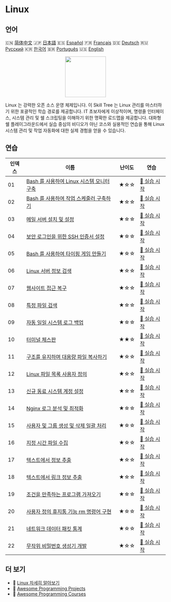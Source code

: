 # Linux

## 언어

🇨🇳 [简体中文](README_zh.md) 🇯🇵 [日本語](README_ja.md) 🇪🇸 [Español](README_es.md) 🇫🇷 [Français](README_fr.md) 🇩🇪 [Deutsch](README_de.md) 🇷🇺 [Русский](README_ru.md) 🇰🇷 [한국어](README_ko.md) 🇧🇷 [Português](README_pt.md) 🇺🇸 [English](README.md) 

<div align="center">
<img width="128px" src="https://file.labex.io/path/k5LXo5b82pJm.png">
</div>

Linux 는 강력한 오픈 소스 운영 체제입니다. 이 Skill Tree 는 Linux 관리를 마스터하기 위한 포괄적인 학습 경로를 제공합니다. IT 초보자에게 이상적이며, 명령줄 인터페이스, 시스템 관리 및 쉘 스크립팅을 이해하기 위한 명확한 로드맵을 제공합니다. 대화형 쉘 플레이그라운드에서 실습 중심의 비디오가 아닌 코스와 실용적인 연습을 통해 Linux 시스템 관리 및 작업 자동화에 대한 실제 경험을 얻을 수 있습니다.

## 연습

|   인덱스 | 이름                                                                                                                        | 난이도   | 연습                                                                                               |
|----------|-----------------------------------------------------------------------------------------------------------------------------|----------|----------------------------------------------------------------------------------------------------|
|       01 | [Bash 를 사용하여 Linux 시스템 모니터 구축](https://labex.io/ko/courses/project-build-a-linux-system-monitor-using-bash)    | ★☆☆      | [🚀 실습 시작](https://labex.io/ko/courses/project-build-a-linux-system-monitor-using-bash)        |
|       02 | [Bash 를 사용하여 작업 스케줄러 구축하기](https://labex.io/ko/courses/project-build-a-task-scheduler-using-bash)            | ★☆☆      | [🚀 실습 시작](https://labex.io/ko/courses/project-build-a-task-scheduler-using-bash)              |
|       03 | [메일 서버 설치 및 설정](https://labex.io/ko/courses/project-installing-and-configuring-a-mail-server)                      | ★☆☆      | [🚀 실습 시작](https://labex.io/ko/courses/project-installing-and-configuring-a-mail-server)       |
|       04 | [보안 로그인을 위한 SSH 인증서 설정](https://labex.io/ko/courses/project-certificate-configuration)                         | ★☆☆      | [🚀 실습 시작](https://labex.io/ko/courses/project-certificate-configuration)                      |
|       05 | [Bash 를 사용하여 타이핑 게임 만들기](https://labex.io/ko/courses/project-creating-a-typing-game-using-bash)                | ★☆☆      | [🚀 실습 시작](https://labex.io/ko/courses/project-creating-a-typing-game-using-bash)              |
|       06 | [Linux 서버 정보 검색](https://labex.io/ko/courses/project-get-system-information)                                          | ★☆☆      | [🚀 실습 시작](https://labex.io/ko/courses/project-get-system-information)                         |
|       07 | [웹사이트 접근 복구](https://labex.io/ko/courses/project-restore-access-to-website)                                         | ★☆☆      | [🚀 실습 시작](https://labex.io/ko/courses/project-restore-access-to-website)                      |
|       08 | [특정 파일 검색](https://labex.io/ko/courses/project-searching-for-specific-files)                                          | ★☆☆      | [🚀 실습 시작](https://labex.io/ko/courses/project-searching-for-specific-files)                   |
|       09 | [자동 일일 시스템 로그 백업](https://labex.io/ko/courses/project-log-backup)                                                | ★☆☆      | [🚀 실습 시작](https://labex.io/ko/courses/project-log-backup)                                     |
|       10 | [터미널 체스판](https://labex.io/ko/courses/project-chess-board-in-terminal)                                                | ★★☆      | [🚀 실습 시작](https://labex.io/ko/courses/project-chess-board-in-terminal)                        |
|       11 | [구조를 유지하며 대용량 파일 복사하기](https://labex.io/ko/courses/project-copy-specified-files)                            | ★☆☆      | [🚀 실습 시작](https://labex.io/ko/courses/project-copy-specified-files)                           |
|       12 | [Linux 파일 목록 사용자 정의](https://labex.io/ko/courses/project-directory-size)                                           | ★☆☆      | [🚀 실습 시작](https://labex.io/ko/courses/project-directory-size)                                 |
|       13 | [신규 동료 시스템 계정 설정](https://labex.io/ko/courses/project-new-colleague-system-account-setup)                        | ★☆☆      | [🚀 실습 시작](https://labex.io/ko/courses/project-new-colleague-system-account-setup)             |
|       14 | [Nginx 로그 분석 및 최적화](https://labex.io/ko/courses/project-log-analysis)                                               | ★☆☆      | [🚀 실습 시작](https://labex.io/ko/courses/project-log-analysis)                                   |
|       15 | [사용자 및 그룹 생성 및 삭제 일괄 처리](https://labex.io/ko/courses/project-bulk-creation-and-deletion-of-users-and-groups) | ★☆☆      | [🚀 실습 시작](https://labex.io/ko/courses/project-bulk-creation-and-deletion-of-users-and-groups) |
|       16 | [지정 시간 파일 수집](https://labex.io/ko/courses/project-collect-files-from-specified-time)                                | ★☆☆      | [🚀 실습 시작](https://labex.io/ko/courses/project-collect-files-from-specified-time)              |
|       17 | [텍스트에서 정보 추출](https://labex.io/ko/courses/project-extracting-information-from-text)                                | ★☆☆      | [🚀 실습 시작](https://labex.io/ko/courses/project-extracting-information-from-text)               |
|       18 | [텍스트에서 링크 정보 추출](https://labex.io/ko/courses/project-extracting-link-information-from-text)                      | ★☆☆      | [🚀 실습 시작](https://labex.io/ko/courses/project-extracting-link-information-from-text)          |
|       19 | [조건을 만족하는 프로그램 가져오기](https://labex.io/ko/courses/project-get-program-that-satisfies-the-condition)           | ★☆☆      | [🚀 실습 시작](https://labex.io/ko/courses/project-get-program-that-satisfies-the-condition)       |
|       20 | [사용자 정의 휴지통 기능 rm 명령어 구현](https://labex.io/ko/courses/project-avoid-accidental-deletion)                     | ★☆☆      | [🚀 실습 시작](https://labex.io/ko/courses/project-avoid-accidental-deletion)                      |
|       21 | [네트워크 데이터 패킷 통계](https://labex.io/ko/courses/project-network-data-packet-statistics)                             | ★☆☆      | [🚀 실습 시작](https://labex.io/ko/courses/project-network-data-packet-statistics)                 |
|       22 | [무작위 비밀번호 생성기 개발](https://labex.io/ko/courses/project-password-generator)                                       | ★☆☆      | [🚀 실습 시작](https://labex.io/ko/courses/project-password-generator)                             |

## 더 보기

- 🔗 [Linux 자세히 알아보기](https://labex.io/ko/skilltrees/linux)
- 🔗 [Awesome Programming Projects](https://github.com/labex-labs/awesome-programming-projects)
- 🔗 [Awesome Programming Courses](https://github.com/labex-labs/awesome-programming-courses)

